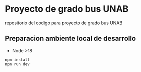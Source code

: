 # Proyecto de grado bus UNAB

repositorio del codigo para proyecto de grado bus UNAB

## Preparacion ambiente local de desarrollo

- Node >18

```
npm install
npm run dev
```
